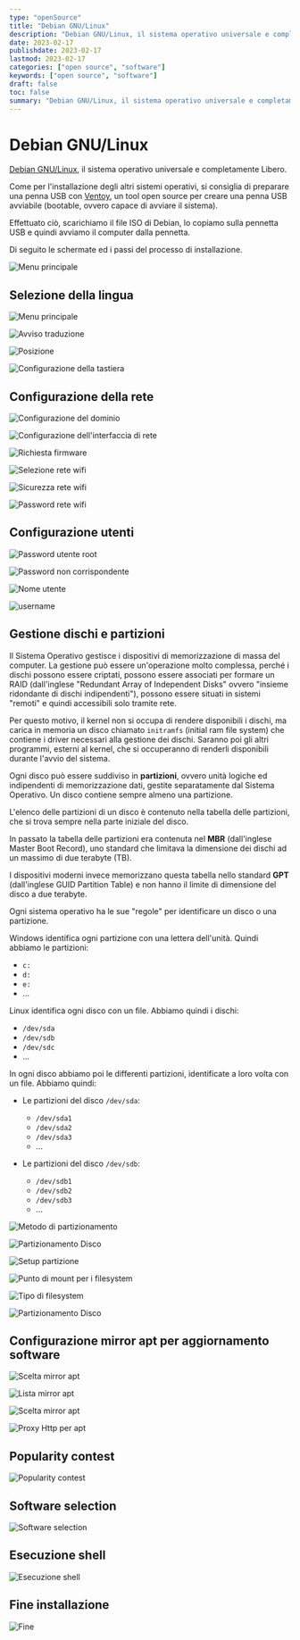 ```yaml
---
type: "openSource"
title: "Debian GNU/Linux"
description: "Debian GNU/Linux, il sistema operativo universale e completamente Libero"
date: 2023-02-17
publishdate: 2023-02-17
lastmod: 2023-02-17
categories: ["open source", "software"]
keywords: ["open source", "software"]
draft: false
toc: false
summary: "Debian GNU/Linux, il sistema operativo universale e completamente Libero"
---
```


# Debian GNU/Linux

[Debian GNU/Linux](https://www.debian.org/), il sistema operativo universale e completamente Libero.

Come per l'installazione degli altri sistemi operativi, si consiglia di preparare una penna USB con [Ventoy](https://www.ventoy.net/en/index.html), un tool open source per creare una penna USB avviabile (bootable, ovvero capace di avviare il sistema).

Effettuato ciò, scarichiamo il file ISO di Debian, lo copiamo sulla pennetta USB e quindi avviamo il computer dalla pennetta.

Di seguito le schermate ed i passi del processo di installazione.

![Menu principale](/static/openSource/Debian/debian-installer-00-steps.png)

## Selezione della lingua

![Menu principale](/static/openSource/Debian/debian-installer-01-localechooser-languagelist.png)

![Avviso traduzione](/static/openSource/Debian/debian-installer-02-localechooser-languagelist-translation-warn.png)

![Posizione](/static/openSource/Debian/debian-installer-03-localechooser-position.png)

![Configurazione della tastiera](/static/openSource/Debian/debian-installer-04-localechooser-keyboard-config.png)

## Configurazione della rete

![Configurazione del dominio](/static/openSource/Debian/debian-installer-05-netcfg-get-domain.png)

![Configurazione dell'interfaccia di rete](/static/openSource/Debian/debian-installer-06-netcfg-choose-interface.png)

![Richiesta firmware](/static/openSource/Debian/debian-installer-07-netcfg-hw-detect-load-firmware.png)

![Selezione rete wifi](/static/openSource/Debian/debian-installer-08-netcfg-wireless-essids-list.png)

![Sicurezza rete wifi](/static/openSource/Debian/debian-installer-09-netcfg-wireless-security-type.png)

![Password rete wifi](/static/openSource/Debian/debian-installer-10-netcfg-wireless-wpa.png)

## Configurazione utenti

![Password utente root](/static/openSource/Debian/debian-installer-20-root-password.png)

![Password non corrispondente](/static/openSource/Debian/debian-installer-21-root-password-mismatch.png)

![Nome utente](/static/openSource/Debian/debian-installer-22-user-fullname.png)

![username](/static/openSource/Debian/debian-installer-23-user.png)

## Gestione dischi e partizioni

Il Sistema Operativo gestisce i dispositivi di memorizzazione di massa del computer. La gestione può essere un'operazione molto complessa, perché i dischi possono essere criptati, possono essere associati per formare un RAID (dall'inglese "Redundant Array of Independent Disks" ovvero "insieme ridondante di dischi indipendenti"), possono essere situati in sistemi "remoti" e quindi accessibili solo tramite rete.

Per questo motivo, il kernel non si occupa di rendere disponibili i dischi, ma carica in memoria un disco chiamato ``initramfs`` (initial ram file system) che contiene i driver necessari alla gestione dei dischi. Saranno poi gli altri programmi, esterni al kernel, che si occuperanno di renderli disponibili durante l'avvio del sistema.

Ogni disco può essere suddiviso in **partizioni**, ovvero unità logiche ed indipendenti di memorizzazione dati, gestite separatamente dal Sistema Operativo. Un disco contiene sempre almeno una partizione.

L'elenco delle partizioni di un disco è contenuto nella tabella delle partizioni, che si trova sempre nella parte iniziale del disco.

In passato la tabella delle partizioni era contenuta nel **MBR** (dall'inglese Master Boot Record), uno standard che limitava la dimensione dei dischi ad un massimo di due terabyte (TB).

I dispositivi moderni invece memorizzano questa tabella nello standard **GPT** (dall'inglese GUID Partition Table) e non hanno il limite di dimensione del disco a due terabyte.

Ogni sistema operativo ha le sue "regole" per identificare un disco o una partizione.

Windows identifica ogni partizione con una lettera dell'unità. Quindi abbiamo le partizioni:

- ``c:``
- ``d:``
- ``e:``
- ...

Linux identifica ogni disco con un file. Abbiamo quindi i dischi:

- ``/dev/sda``
- ``/dev/sdb``
- ``/dev/sdc``
- ...

In ogni disco abbiamo poi le differenti partizioni, identificate a loro volta con un file. Abbiamo quindi:

- Le partizioni del disco ``/dev/sda``:

  - ``/dev/sda1``
  - ``/dev/sda2``
  - ``/dev/sda3``
  - ...

- Le partizioni del disco ``/dev/sdb``:

  - ``/dev/sdb1``
  - ``/dev/sdb2``
  - ``/dev/sdb3``
  - ...

![Metodo di partizionamento](/static/openSource/Debian/debian-installer-30-partitioning.png)

![Partizionamento Disco](/static/openSource/Debian/debian-installer-31-partitioning-setup-disk.png)

![Setup partizione](/static/openSource/Debian/debian-installer-32-partitioning-setup.png)

![Punto di mount per i filesystem](/static/openSource/Debian/debian-installer-33-partitioning-filesystems-mountpoint.png)

![Tipo di filesystem](/static/openSource/Debian/debian-installer-34-partitioning-choose-filesystems.png)

![Partizionamento Disco](/static/openSource/Debian/debian-installer-35-partitioning-setup.png)

## Configurazione mirror apt per aggiornamento software

![Scelta mirror apt](/static/openSource/Debian/debian-installer-40-apt-setup-use-mirror.png)

![Lista mirror apt](/static/openSource/Debian/debian-installer-41-apt-mirror-availables.png)

![Scelta mirror apt](/static/openSource/Debian/debian-installer-42-apt-mirror-selection.png)

![Proxy Http per apt](/static/openSource/Debian/debian-installer-43-apt-proxy-http.png)

## Popularity contest

![Popularity contest](/static/openSource/Debian/debian-installer-50-popularity-contest.png)

## Software selection

![Software selection](/static/openSource/Debian/debian-installer-60-software-selection.png)

## Esecuzione shell

![Esecuzione shell](/static/openSource/Debian/debian-installer-70-utils-shell.png)

## Fine installazione

![Fine](/static/openSource/Debian/debian-installer-80-finished-and-reboot.png)
